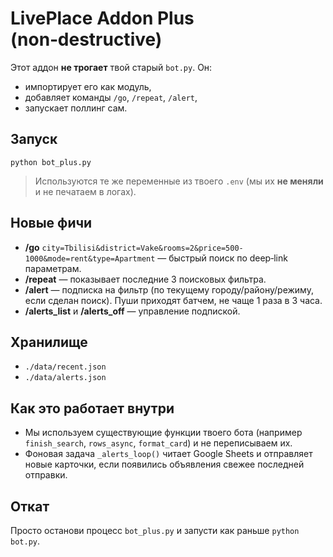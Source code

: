 
# LivePlace Addon Plus (non‑destructive)

Этот аддон **не трогает** твой старый `bot.py`. Он:
- импортирует его как модуль,
- добавляет команды `/go`, `/repeat`, `/alert`,
- запускает поллинг сам.

## Запуск
```
python bot_plus.py
```

> Используются те же переменные из твоего `.env` (мы их **не меняли** и не печатаем в логах).

## Новые фичи
- **/go** `city=Tbilisi&district=Vake&rooms=2&price=500-1000&mode=rent&type=Apartment` — быстрый поиск по deep‑link параметрам.
- **/repeat** — показывает последние 3 поисковых фильтра.
- **/alert** — подписка на фильтр (по текущему городу/району/режиму, если сделан поиск). Пуши приходят батчем, не чаще 1 раза в 3 часа.
- **/alerts_list** и **/alerts_off** — управление подпиской.

## Хранилище
- `./data/recent.json`
- `./data/alerts.json`

## Как это работает внутри
- Мы используем существующие функции твоего бота (например `finish_search`, `rows_async`, `format_card`) и не переписываем их.
- Фоновая задача `_alerts_loop()` читает Google Sheets и отправляет новые карточки, если появились объявления свежее последней отправки.

## Откат
Просто останови процесс `bot_plus.py` и запусти как раньше `python bot.py`.
